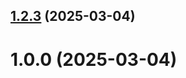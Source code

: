 ## [1.2.3](https://github.com/osavostin/git-extended/compare/v1.0.0...v1.2.3) (2025-03-04)



# 1.0.0 (2025-03-04)



